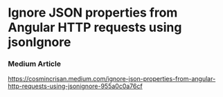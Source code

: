 # Ignore JSON properties from Angular HTTP requests using jsonIgnore

### Medium Article
https://cosmincrisan.medium.com/ignore-json-properties-from-angular-http-requests-using-jsonignore-955a0c0a76cf
